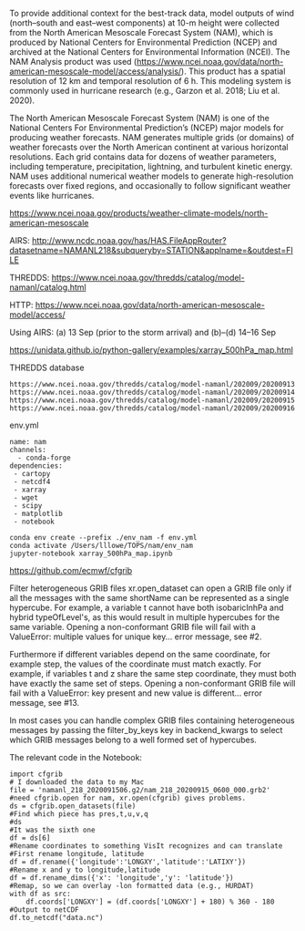 To provide additional context for the best-track data, model outputs of wind (north–south and east–west components) 
at 10-m height were collected from the North American Mesoscale Forecast System (NAM), which is produced by
National Centers for Environmental Prediction (NCEP) and archived at the National Centers for Environmental Information (NCEI). 
The NAM Analysis product was used (https://www.ncei.noaa.gov/data/north-american-mesoscale-model/access/analysis/). 
This product has a spatial resolution of 12 km and temporal resolution of 6 h. 
This modeling system is commonly used in hurricane research (e.g., Garzon et al. 2018; Liu et al. 2020).

The North American Mesoscale Forecast System (NAM) is one of the National Centers For Environmental Prediction’s (NCEP) major models for producing weather forecasts. NAM generates multiple grids (or domains) of weather forecasts over the North American continent at various horizontal resolutions. Each grid contains data for dozens of weather parameters, including temperature, precipitation, lightning, and turbulent kinetic energy. NAM uses additional numerical weather models to generate high-resolution forecasts over fixed regions, and occasionally to follow significant weather events like hurricanes.

https://www.ncei.noaa.gov/products/weather-climate-models/north-american-mesoscale

AIRS:
http://www.ncdc.noaa.gov/has/HAS.FileAppRouter?datasetname=NAMANL218&subqueryby=STATION&applname=&outdest=FILE

THREDDS:
https://www.ncei.noaa.gov/thredds/catalog/model-namanl/catalog.html

HTTP:
https://www.ncei.noaa.gov/data/north-american-mesoscale-model/access/

Using AIRS:
(a) 13 Sep (prior to the storm arrival) and (b)–(d) 14–16 Sep

https://unidata.github.io/python-gallery/examples/xarray_500hPa_map.html


THREDDS database
```
https://www.ncei.noaa.gov/thredds/catalog/model-namanl/202009/20200913
https://www.ncei.noaa.gov/thredds/catalog/model-namanl/202009/20200914
https://www.ncei.noaa.gov/thredds/catalog/model-namanl/202009/20200915
https://www.ncei.noaa.gov/thredds/catalog/model-namanl/202009/20200916
```

env.yml
```
name: nam
channels:
  - conda-forge
dependencies:
 - cartopy
 - netcdf4
 - xarray
 - wget
 - scipy
 - matplotlib
 - notebook
```

```
conda env create --prefix ./env_nam -f env.yml
conda activate /Users/lllowe/TOPS/nam/env_nam
jupyter-notebook xarray_500hPa_map.ipynb 
```

https://github.com/ecmwf/cfgrib

Filter heterogeneous GRIB files
xr.open_dataset can open a GRIB file only if all the messages with the same shortName can be represented as a single hypercube. For example, a variable t cannot have both isobaricInhPa and hybrid typeOfLevel's, as this would result in multiple hypercubes for the same variable. Opening a non-conformant GRIB file will fail with a ValueError: multiple values for unique key... error message, see #2.

Furthermore if different variables depend on the same coordinate, for example step, the values of the coordinate must match exactly. For example, if variables t and z share the same step coordinate, they must both have exactly the same set of steps. Opening a non-conformant GRIB file will fail with a ValueError: key present and new value is different... error message, see #13.

In most cases you can handle complex GRIB files containing heterogeneous messages by passing the filter_by_keys key in backend_kwargs to select which GRIB messages belong to a well formed set of hypercubes.

The relevant code in the Notebook:
```
import cfgrib
# I downloaded the data to my Mac
file = 'namanl_218_2020091506.g2/nam_218_20200915_0600_000.grb2'
#need cfgrib.open for nam, xr.open(cfgrib) gives problems. 
ds = cfgrib.open_datasets(file)
#Find which piece has pres,t,u,v,q
#ds
#It was the sixth one
df = ds[6]
#Rename coordinates to something VisIt recognizes and can translate
#First rename longitude, latitude 
df = df.rename({'longitude':'LONGXY','latitude':'LATIXY'})
#Rename x and y to longitude,latitude
df = df.rename_dims({'x': 'longitude','y': 'latitude'})
#Remap, so we can overlay -lon formatted data (e.g., HURDAT)
with df as src:
    df.coords['LONGXY'] = (df.coords['LONGXY'] + 180) % 360 - 180
#Output to netCDF
df.to_netcdf("data.nc")
```







